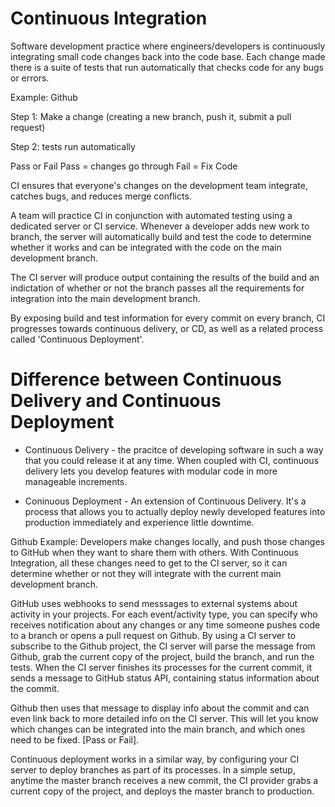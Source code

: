# Continuous Integration
Software development practice where engineers/developers is continuously integrating small code changes back into the code 
base.
Each change made there is a suite of tests that run automatically that checks code for any bugs or errors.


Example:
Github

Step 1: Make a change (creating a new branch, push it, submit a pull request)

Step 2: tests run automatically

Pass or Fail
Pass = changes go through
Fail = Fix Code

CI ensures that everyone's changes on the development team integrate, catches bugs, and reduces merge conflicts.

A team will practice CI in conjunction with automated testing using a dedicated server or CI service.
Whenever a developer adds new work to branch, the server will automatically build and test the code to determine whether it 
works and can be integrated with the code on the main development branch.

The CI server will produce output containing the results of the build and an indictation of whether or not the branch passes 
all the requirements for integration into the main development branch.

By exposing build and test information for every commit on every branch, CI progresses towards continuous delivery, or CD, as
well as a related process called 'Continuous Deployment'.

# Difference between Continuous Delivery and Continuous Deployment

- Continuous Delivery - the pracitce of developing software in such a way that you could release it at any time. 
  When coupled with CI, continuous delivery lets you develop features with modular code in more manageable increments.

- Coninuous Deployment - An extension of Continuous Delivery. It's a process that allows you to actually deploy newly 
  developed features into production immediately and experience little downtime.

Github Example:
Developers make changes locally, and push those changes to GitHub when they want to share them with others. With Continuous 
Integration, all these changes need to get to the CI server, so it can determine whether or not they will integrate with the 
current main development branch.

GitHub uses webhooks to send messsages to external systems about activity in your projects. For each event/activity type, you
can specify who receives notification about any changes or any time someone pushes code to a branch or opens a pull request 
on Github. 
By using a CI server to subscribe to the Github project, the CI server will parse the message from Github, grab the current
copy of the project, build the branch, and run the tests.
When the CI server finishes its processes for the current commit, it sends a message to GitHub status API, containing
status information about the commit.

Github then uses that message to display info about the commit and can even link back to more detailed info on the CI server.
This will let you know which changes can be integrated into the main branch, and which ones need to be fixed. [Pass or Fail].

Continuous deployment works in a similar way, by configuring your CI server to deploy branches as part of its processes.
In a simple setup, anytime the master branch receives a new commit, the CI provider grabs a current copy of the project, 
and deploys the master branch to production.


































































